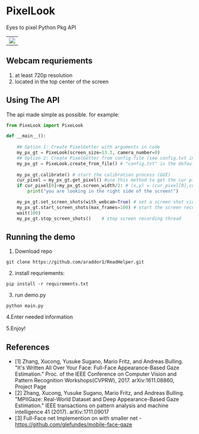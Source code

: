 # PixelLook
Eyes to pixel Python Pkg API

<table>
  <tr><td>
<!--<img src="https://i.postimg.cc/tRd9QxgS/readme-img.png" width="262" height="187">
<img src=".idea/video_screen.gif" width="190" height="190">-->
<img src=".idea/waldo_final.gif">

   </td></tr></table>

## Webcam requriements ##
1. at least 720p resolution
2. located in the top center of the screen

## Using The API ##
The api made simple as possible.
for example:

```python
from PixeLook import PixeLook

def __main__():
    
    ## Option 1: Create PixelGetter with arguments in code
    my_px_gt = PixeLook(screen_size=13.3, camera_number=0)  
    ## Option 2: Create PixelGetter from config file (see config.txt in this repo)
    my_px_gt = PixeLook.create_from_file() # "config.txt" is the default 
    
    my_px_gt.calibrate() # start the calibration process (GUI)
    cur_pixel = my_px_gt.get_pixel() #use this method to get the cur pixel from webcam.
    if cur_pixel[0]>my_px_gt.screen_width/2: # (x,y) = (cur_pixel[0],cur_pixel[1])
        print("you are looking in the right side of the screen!")

    my_px_gt.set_screen_shots(with_webcam=True) # set a screen shot video params
    my_px_gt.start_screen_shots(max_frames=100) # start the screen record session (new thread)
    wait(100)
    my_px_gt.stop_screen_shots()    # stop screen recording thread
```

## Running the demo ##
1. Download repo
```
git clone https://github.com/araddor1/ReadHelper.git
```
2. install requriements:
```
pip install -r requirements.txt
```
3. run demo.py
```
python main.py
```
4.Enter needed information

5.Enjoy!

## References ##
* [1] Zhang, Xucong, Yusuke Sugano, Mario Fritz, and Andreas Bulling. "It's Written All Over Your Face: Full-Face Appearance-Based Gaze Estimation." Proc. of the IEEE Conference on Computer Vision and Pattern Recognition Workshops(CVPRW), 2017. arXiv:1611.08860, Project Page
* [2] Zhang, Xucong, Yusuke Sugano, Mario Fritz, and Andreas Bulling. "MPIIGaze: Real-World Dataset and Deep Appearance-Based Gaze Estimation." IEEE transactions on pattern analysis and machine intelligence 41 (2017). arXiv:1711.09017
* [3] Full-Face net Implemention on with smaller net - https://github.com/glefundes/mobile-face-gaze
